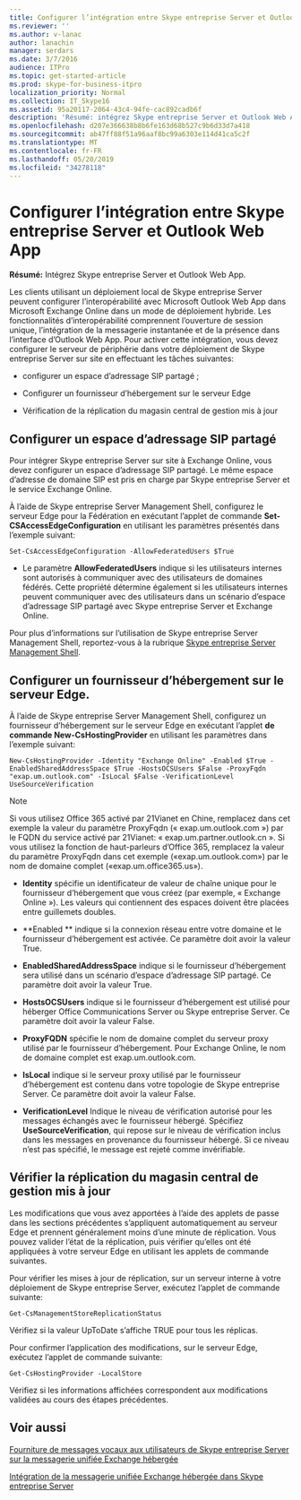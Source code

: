 ```yaml
---
title: Configurer l’intégration entre Skype entreprise Server et Outlook Web App
ms.reviewer: ''
ms.author: v-lanac
author: lanachin
manager: serdars
ms.date: 3/7/2016
audience: ITPro
ms.topic: get-started-article
ms.prod: skype-for-business-itpro
localization_priority: Normal
ms.collection: IT_Skype16
ms.assetid: 95a20117-2064-43c4-94fe-cac892cadb6f
description: 'Résumé: intégrez Skype entreprise Server et Outlook Web App.'
ms.openlocfilehash: d207e366638b8b6fe163d68b527c9b6d33d7a418
ms.sourcegitcommit: ab47ff88f51a96aaf8bc99a6303e114d41ca5c2f
ms.translationtype: MT
ms.contentlocale: fr-FR
ms.lasthandoff: 05/20/2019
ms.locfileid: "34278118"
---
```

# <a name="configure-integration-between-on-premises-skype-for-business-server-and-outlook-web-app"></a>Configurer l’intégration entre Skype entreprise Server et Outlook Web App

**Résumé:** Intégrez Skype entreprise Server et Outlook Web App.

Les clients utilisant un déploiement local de Skype entreprise Server peuvent configurer l’interopérabilité avec Microsoft Outlook Web App dans Microsoft Exchange Online dans un mode de déploiement hybride. Les fonctionnalités d’interopérabilité comprennent l’ouverture de session unique, l’intégration de la messagerie instantanée et de la présence dans l’interface d’Outlook Web App. Pour activer cette intégration, vous devez configurer le serveur de périphérie dans votre déploiement de Skype entreprise Server sur site en effectuant les tâches suivantes:

- configurer un espace d’adressage SIP partagé ;

- Configurer un fournisseur d’hébergement sur le serveur Edge

- Vérification de la réplication du magasin central de gestion mis à jour

## <a name="configure-a-shared-sip-address-space"></a>Configurer un espace d’adressage SIP partagé

Pour intégrer Skype entreprise Server sur site à Exchange Online, vous devez configurer un espace d’adressage SIP partagé. Le même espace d’adresse de domaine SIP est pris en charge par Skype entreprise Server et le service Exchange Online.

À l’aide de Skype entreprise Server Management Shell, configurez le serveur Edge pour la Fédération en exécutant l’applet de commande **Set-CSAccessEdgeConfiguration** en utilisant les paramètres présentés dans l’exemple suivant:

```
Set-CsAccessEdgeConfiguration -AllowFederatedUsers $True
```

- Le paramètre **AllowFederatedUsers** indique si les utilisateurs internes sont autorisés à communiquer avec des utilisateurs de domaines fédérés. Cette propriété détermine également si les utilisateurs internes peuvent communiquer avec des utilisateurs dans un scénario d’espace d’adressage SIP partagé avec Skype entreprise Server et Exchange Online.

Pour plus d’informations sur l’utilisation de Skype entreprise Server Management Shell, reportez-vous à la rubrique [Skype entreprise Server Management Shell](../../manage/management-shell.md).

## <a name="configure-a-hosting-provider-on-the-edge-server"></a>Configurer un fournisseur d’hébergement sur le serveur Edge.

À l’aide de Skype entreprise Server Management Shell, configurez un fournisseur d’hébergement sur le serveur Edge en exécutant l’applet **de commande New-CsHostingProvider** en utilisant les paramètres dans l’exemple suivant:

```
New-CsHostingProvider -Identity "Exchange Online" -Enabled $True -EnabledSharedAddressSpace $True -HostsOCSUsers $False -ProxyFqdn "exap.um.outlook.com" -IsLocal $False -VerificationLevel UseSourceVerification
```

> [!NOTE]
> Si vous utilisez Office 365 activé par 21Vianet en Chine, remplacez dans cet exemple la valeur du paramètre ProxyFqdn (« exap.um.outlook.com ») par le FQDN du service activé par 21Vianet: « exap.um.partner.outlook.cn ». Si vous utilisez la fonction de haut-parleurs d’Office 365, remplacez la valeur du paramètre ProxyFqdn dans cet exemple («exap.um.outlook.com») par le nom de domaine complet («exap.um.office365.us»).

- **Identity** spécifie un identificateur de valeur de chaîne unique pour le fournisseur d’hébergement que vous créez (par exemple, « Exchange Online »). Les valeurs qui contiennent des espaces doivent être placées entre guillemets doubles.

- **Enabled ** indique si la connexion réseau entre votre domaine et le fournisseur d’hébergement est activée. Ce paramètre doit avoir la valeur True.

- **EnabledSharedAddressSpace** indique si le fournisseur d’hébergement sera utilisé dans un scénario d’espace d’adressage SIP partagé. Ce paramètre doit avoir la valeur True.

- **HostsOCSUsers** indique si le fournisseur d’hébergement est utilisé pour héberger Office Communications Server ou Skype entreprise Server. Ce paramètre doit avoir la valeur False.

- **ProxyFQDN** spécifie le nom de domaine complet du serveur proxy utilisé par le fournisseur d’hébergement. Pour Exchange Online, le nom de domaine complet est exap.um.outlook.com.

- **IsLocal** indique si le serveur proxy utilisé par le fournisseur d’hébergement est contenu dans votre topologie de Skype entreprise Server. Ce paramètre doit avoir la valeur False.

- **VerificationLevel** Indique le niveau de vérification autorisé pour les messages échangés avec le fournisseur hébergé. Spécifiez **UseSourceVerification**, qui repose sur le niveau de vérification inclus dans les messages en provenance du fournisseur hébergé. Si ce niveau n’est pas spécifié, le message est rejeté comme invérifiable.

## <a name="verify-replication-of-the-updated-central-management-store"></a>Vérifier la réplication du magasin central de gestion mis à jour

Les modifications que vous avez apportées à l’aide des applets de passe dans les sections précédentes s’appliquent automatiquement au serveur Edge et prennent généralement moins d’une minute de réplication. Vous pouvez valider l’état de la réplication, puis vérifier qu’elles ont été appliquées à votre serveur Edge en utilisant les applets de commande suivantes.

Pour vérifier les mises à jour de réplication, sur un serveur interne à votre déploiement de Skype entreprise Server, exécutez l’applet de commande suivante:

```
Get-CsManagementStoreReplicationStatus
```
Vérifiez si la valeur UpToDate s’affiche TRUE pour tous les réplicas.

Pour confirmer l’application des modifications, sur le serveur Edge, exécutez l’applet de commande suivante:

```
Get-CsHostingProvider -LocalStore
```
Vérifiez si les informations affichées correspondent aux modifications validées au cours des étapes précédentes.

## <a name="see-also"></a>Voir aussi

[Fourniture de messages vocaux aux utilisateurs de Skype entreprise Server sur la messagerie unifiée Exchange hébergée](https://technet.microsoft.com/library/306d3fb5-231b-4f0b-b8d8-0d9083b5ed77.aspx)

[Intégration de la messagerie unifiée Exchange hébergée dans Skype entreprise Server](https://technet.microsoft.com/library/f4de0165-da3b-499e-98fc-28ddd0db02d5.aspx)
